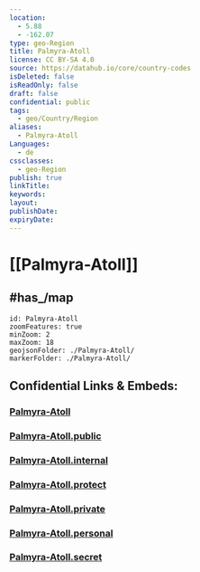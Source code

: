 ```yaml
---
location:
  - 5.88
  - -162.07
type: geo-Region
title: Palmyra-Atoll
license: CC BY-SA 4.0
source: https://datahub.io/core/country-codes
isDeleted: false
isReadOnly: false
draft: false
confidential: public
tags:
  - geo/Country/Region
aliases:
  - Palmyra-Atoll
Languages:
  - de
cssclasses:
  - geo-Region
publish: true
linkTitle:
keywords:
layout:
publishDate:
expiryDate:
---
```


# [[Palmyra-Atoll]] 

## #has_/map 


```leaflet
id: Palmyra-Atoll
zoomFeatures: true 
minZoom: 2 
maxZoom: 18
geojsonFolder: ./Palmyra-Atoll/
markerFolder: ./Palmyra-Atoll/
```


## Confidential Links & Embeds: 

### [Palmyra-Atoll](/_Standards/Earth/Continent/America~North/USA/USA~Islands/Counties/Palmyra-Atoll.md) 

### [Palmyra-Atoll.public](/_public/Earth/Continent/America~North/USA/USA~Islands/Counties/Palmyra-Atoll.public.md) 

### [Palmyra-Atoll.internal](/_internal/Earth/Continent/America~North/USA/USA~Islands/Counties/Palmyra-Atoll.internal.md) 

### [Palmyra-Atoll.protect](/_protect/Earth/Continent/America~North/USA/USA~Islands/Counties/Palmyra-Atoll.protect.md) 

### [Palmyra-Atoll.private](/_private/Earth/Continent/America~North/USA/USA~Islands/Counties/Palmyra-Atoll.private.md) 

### [Palmyra-Atoll.personal](/_personal/Earth/Continent/America~North/USA/USA~Islands/Counties/Palmyra-Atoll.personal.md) 

### [Palmyra-Atoll.secret](/_secret/Earth/Continent/America~North/USA/USA~Islands/Counties/Palmyra-Atoll.secret.md)

